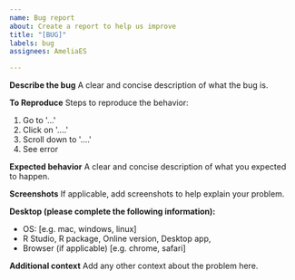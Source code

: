 ```yaml
---
name: Bug report
about: Create a report to help us improve
title: "[BUG]"
labels: bug
assignees: AmeliaES

---
```


**Describe the bug**
A clear and concise description of what the bug is.

**To Reproduce**
Steps to reproduce the behavior:
1. Go to '...'
2. Click on '....'
3. Scroll down to '....'
4. See error

**Expected behavior**
A clear and concise description of what you expected to happen.

**Screenshots**
If applicable, add screenshots to help explain your problem.

**Desktop (please complete the following information):**
 - OS: [e.g. mac, windows, linux]
- R Studio, R package, Online version, Desktop app,
 - Browser (if applicable) [e.g. chrome, safari]

**Additional context**
Add any other context about the problem here.
